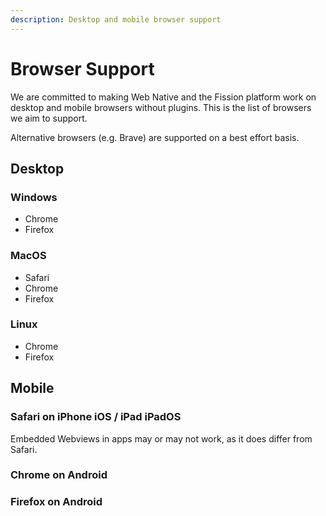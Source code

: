 ```yaml
---
description: Desktop and mobile browser support
---
```


# Browser Support

We are committed to making Web Native and the Fission platform work on desktop and mobile browsers without plugins. This is the list of browsers we aim to support.

Alternative browsers \(e.g. Brave\) are supported on a best effort basis.

## Desktop

### Windows

* Chrome
* Firefox

### MacOS

* Safari
* Chrome
* Firefox

### Linux

* Chrome
* Firefox

## Mobile

### Safari on iPhone iOS / iPad iPadOS

Embedded Webviews in apps may or may not work, as it does differ from Safari.

### Chrome on Android

### Firefox on Android

